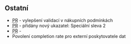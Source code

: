 ﻿---
categories: [fenix]
layout: fenix
---

## Ostatní
<ul>

<li><abbr title="Plán rádií">PR</abbr> - vylepšení validací v nákupních podmínkách</li>
<li><abbr title="Plán rádií">PR</abbr> - přidány nový ukazatel: Speciální sleva 2</li>
<li><abbr title="Plán rádií">PR</abbr> - </li>
<li>Povolení completion rate pro externí poskytovatele dat

</ul>